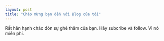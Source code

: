 ```yaml
---
layout: post
title: "Chào mừng bạn đến với Blog của tôi"
---
```


Rất hân hạnh chào đón sự ghé thăm của bạn. Hãy subcribe và follow. Vì nó miễn phí.